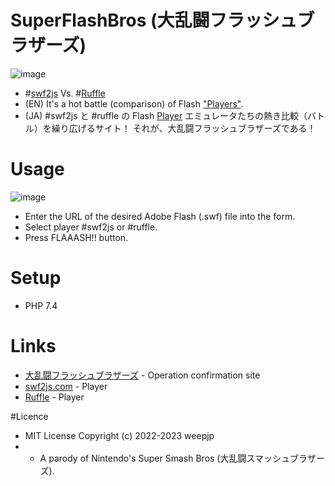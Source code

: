 # SuperFlashBros (大乱闘フラッシュブラザーズ)

![image](https://user-images.githubusercontent.com/3696720/213860994-09499cff-ff4c-4a80-b13f-47101d758465.png)

- #[swf2js](https://swf2js.com/) Vs. #[Ruffle](https://ruffle.rs/)
- (EN) It's a hot battle (comparison) of Flash <u>"Players"</u>.
- (JA) #swf2js と #ruffle の Flash <u>Player</u> エミュレータたちの熱き比較（バトル）を繰り広げるサイト！ それが、大乱闘フラッシュブラザーズである！

# Usage

![image](https://user-images.githubusercontent.com/3696720/213863045-58e99146-1b6a-4be1-a20c-2370e432e933.png)

- Enter the URL of the desired Adobe Flash (.swf) file into the form.
- Select player #swf2js or #ruffle.
- Press FLAAASH!! button.

# Setup

- PHP 7.4 


# Links

- [大乱闘フラッシュブラザーズ](https://weep.jp/swf/) - Operation confirmation site
- [swf2js.com](https://swf2js.com/) - Player
- [Ruffle](https://ruffle.rs/) - Player

#Licence

- MIT License Copyright (c) 2022-2023 weepjp
- * A parody of Nintendo's Super Smash Bros (大乱闘スマッシュブラザーズ).
